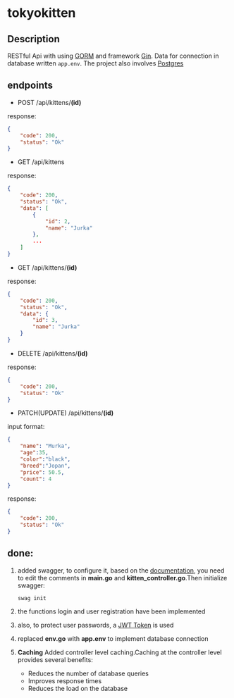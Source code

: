# tokyokitten
## Description
RESTful Api with using [GORM](https://gorm.io/) and framework [Gin](https://gin-gonic.com/). Data for connection in database written ```app.env```. The project also involves [Postgres](https://www.postgresql.org/)
## endpoints 
- POST /api/kittens/__(id)__

response:
```json
{
    "code": 200,
    "status": "Ok"
}
```

- GET /api/kittens

response:
```json
{
    "code": 200,
    "status": "Ok",
    "data": [
        {
            "id": 2,
            "name": "Jurka"
        },
        ...
    ]
}
```

- GET /api/kittens/__(id)__

response:
```json 
{
    "code": 200,
    "status": "Ok",
    "data": {
        "id": 3,
        "name": "Jurka"
    }
}
```

- DELETE /api/kittens/__(id)__

response:
```json
{
    "code": 200,
    "status": "Ok"
}
```
- PATCH(UPDATE) /api/kittens/__(id)__
  
input format:
```json
{
    "name": "Murka",
    "age":35,
    "color":"black",
    "breed":"Jopan",
    "price": 50.5,
    "count": 4
}
```

response:
```json
{
    "code": 200,
    "status": "Ok"
}
```


## done:

1. added swagger, to configure it, based on the [documentation](https://pkg.go.dev/github.com/swaggo/gin-swagger), you need to edit the comments  in __main.go__ and __kitten_controller.go__.Then initialize swagger:
    ```
    swag init
    ```
2. the functions login and user registration have been implemented

3. also, to protect user passwords, a [JWT Token](https://datatracker.ietf.org/doc/html/rfc7519) is used 

4. replaced __env.go__ with __app.env__ to implement database connection

5. __Caching__
Added controller level caching.Caching at the controller level provides several benefits:
    - Reduces the number of database queries
    - Improves response times
    - Reduces the load on the database

